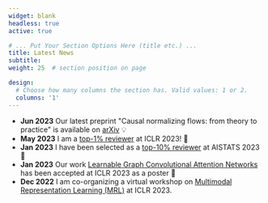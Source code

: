 ```yaml
---
widget: blank
headless: true
active: true

# ... Put Your Section Options Here (title etc.) ...
title: Latest News
subtitle:
weight: 25  # section position on page

design:
  # Choose how many columns the section has. Valid values: 1 or 2.
  columns: '1'
---
```


- **Jun 2023** Our latest preprint "Causal normalizing flows: from theory to practice" is available on [arXiv](https://arxiv.org/abs/2306.05415) :bulb:
- **May 2023** I am a [top-1% reviewer](https://iclr.cc/Conferences/2023/Reviewers) at ICLR 2023! :rocket:
- **Jan 2023** I have been selected as a [top-10% reviewer](http://aistats.org/aistats2023/reviewers.html) at AISTATS 2023 :balloon:
- **Jan 2023** Our work [Learnable Graph Convolutional Attention Networks](https://openreview.net/forum?id=WsUMeHPo-2) has been accepted at ICLR 2023 as a poster :tada:
- **Dec 2022** I am co-organizing a virtual workshop on [Multimodal Representation Learning (MRL)](https://mrl-workshop.github.io/iclr-2023/) at ICLR 2023.

<!-- FILL UP THE REST -->

